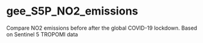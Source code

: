 # gee_S5P_NO2_emissions
Compare NO2 emissions before after the global COVID-19 lockdown.
Based on Sentinel 5 TROPOMI data
